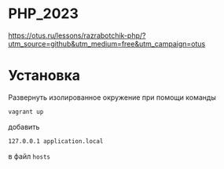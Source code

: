 # PHP_2023

https://otus.ru/lessons/razrabotchik-php/?utm_source=github&utm_medium=free&utm_campaign=otus

# Установка

Развернуть изолированное окружение при помощи команды

```bash
vagrant up
```

добавить 

```bash
127.0.0.1 application.local
```

в файл `hosts`